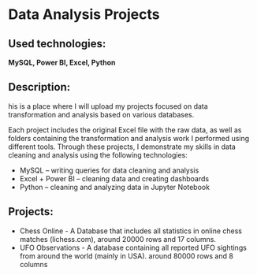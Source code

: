 # Data Analysis Projects

## Used technologies:
**MySQL, Power BI, Excel, Python**

## Description:
his is a place where I will upload my projects focused on data transformation and analysis based on various databases.

Each project includes the original Excel file with the raw data, as well as folders containing the transformation and analysis work I performed using different tools. Through these projects, I demonstrate my skills in data cleaning and analysis using the following technologies:

- MySQL – writing queries for data cleaning and analysis
- Excel + Power BI – cleaning data and creating dashboards
- Python – cleaning and analyzing data in Jupyter Notebook

## Projects:

- Chess Online - A Database that includes all statistics in online chess matches (lichess.com), around 20000 rows and 17 columns.
- UFO Observations - A database containing all reported UFO sightings from around the world (mainly in USA). around 80000 rows and 8 columns
